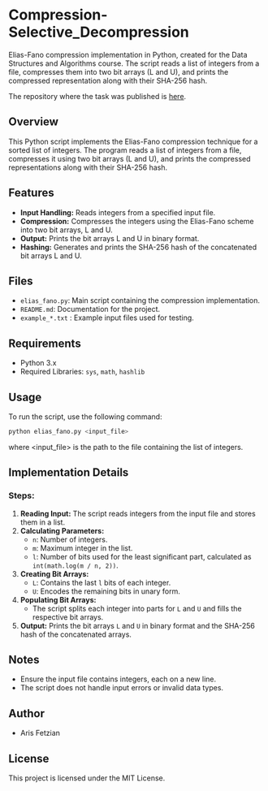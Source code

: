 # Compression-Selective_Decompression
Elias-Fano compression implementation in Python, created for the Data Structures and Algorithms course. The script reads a list of integers from a file, compresses them into two bit arrays (L and U), and prints the compressed representation along with their SHA-256 hash.

The repository where the task was published is [here](https://github.com/nataliakassou/assignment-2022-1).

## Overview
This Python script implements the Elias-Fano compression technique for a sorted list of integers. The program reads a list of integers from a file, compresses it using two bit arrays (L and U), and prints the compressed representations along with their SHA-256 hash.

## Features
- **Input Handling:** Reads integers from a specified input file.
- **Compression:** Compresses the integers using the Elias-Fano scheme into two bit arrays, L and U.
- **Output:** Prints the bit arrays L and U in binary format.
- **Hashing:** Generates and prints the SHA-256 hash of the concatenated bit arrays L and U.

## Files
- `elias_fano.py`: Main script containing the compression implementation.
- `README.md`: Documentation for the project.
- `example_*.txt` : Example input files used for testing.

## Requirements
- Python 3.x
- Required Libraries: `sys`, `math`, `hashlib`

## Usage
To run the script, use the following command:
```sh
python elias_fano.py <input_file>
```
where <input_file> is the path to the file containing the list of integers.

## Implementation Details

### Steps:

1. **Reading Input:** The script reads integers from the input file and stores them in a list.
2. **Calculating Parameters:**
    - `n`: Number of integers.
    - `m`: Maximum integer in the list.
    - `l`: Number of bits used for the least significant part, calculated as `int(math.log(m / n, 2))`.
3. **Creating Bit Arrays:**
    - `L`: Contains the last `l` bits of each integer.
    - `U`: Encodes the remaining bits in unary form.
4. **Populating Bit Arrays:**
    - The script splits each integer into parts for `L` and `U` and fills the respective bit arrays.
5. **Output:** Prints the bit arrays `L` and `U` in binary format and the SHA-256 hash of the concatenated arrays.

## Notes
- Ensure the input file contains integers, each on a new line.
- The script does not handle input errors or invalid data types.

## Author
- Aris Fetzian

## License
This project is licensed under the MIT License.
